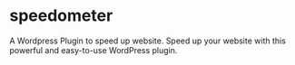 # speedometer
A Wordpress Plugin to speed up website. Speed up your website with this powerful and easy-to-use WordPress plugin.
